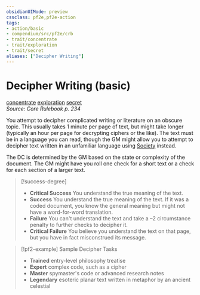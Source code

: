 ```yaml
---
obsidianUIMode: preview
cssclass: pf2e,pf2e-action
tags:
- action/basic
- compendium/src/pf2e/crb
- trait/concentrate
- trait/exploration
- trait/secret
aliases: ["Decipher Writing"]
---
```

# Decipher Writing (basic)
[concentrate](/rules/traits/concentrate.md)  [exploration](/rules/traits/exploration.md)  [secret](/rules/traits/secret.md)  
*Source: Core Rulebook p. 234*  



You attempt to decipher complicated writing or literature on an obscure topic. This usually takes 1 minute per page of text, but might take longer (typically an hour per page for decrypting ciphers or the like). The text must be in a language you can read, though the GM might allow you to attempt to decipher text written in an unfamiliar language using [Society](/compendium/skills.md#Society) instead.

The DC is determined by the GM based on the state or complexity of the document. The GM might have you roll one check for a short text or a check for each section of a larger text.

> [!success-degree] 
> - **Critical Success** You understand the true meaning of the text.
> - **Success** You understand the true meaning of the text. If it was a coded document, you know the general meaning but might not have a word-for-word translation.
> - **Failure** You can't understand the text and take a –2 circumstance penalty to further checks to decipher it.
> - **Critical Failure** You believe you understand the text on that page, but you have in fact misconstrued its message.

> [!pf2-example] Sample Decipher Tasks
> 
> - **Trained** entry-level philosophy treatise
> - **Expert** complex code, such as a cipher
> - **Master** spymaster's code or advanced research notes
> - **Legendary** esoteric planar text written in metaphor by an ancient celestial